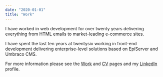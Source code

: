 ```yaml
---
date: "2020-01-01"
title: "Work"
---
```


I have worked in web development for over twenty years delivering everything from HTML emails to market-leading e-commerce sites.

I have spent the last ten years at twentysix working in front-end development delivering enterprise-level solutions based on EpiServer and Umbraco CMS.

For more information please see the [Work](/work/) and [CV](/cv/) pages and my [LinkedIn](https://www.linkedin.com/in/dave-baulch-a159689/) profile.
